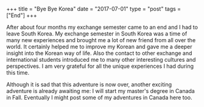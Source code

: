 +++
title = "Bye Bye Korea"
date = "2017-07-01"
type = "post"
tags = ["End"]
+++

After about four months my exchange semester came to an end and I had to leave South Korea. My exchange semester in South Korea was a time of many new experiences and brought me a lot of new friend from all over the world. It certainly helped me to improve my Korean and gave me a deeper insight into the Korean way of life. Also the contact to other exchange and international students introduced me to many other interesting cultures and perspectives. I am very grateful for all the unique experiences I had during this time.

Although it is sad that this adventure is now over, another exciting adventure is already awaiting me: I will start my master's degree in Canada in Fall. Eventually I might post some of my adventures in Canada here too.
